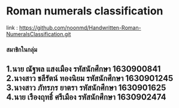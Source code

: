 
# Roman numerals classification
 link : https://github.com/noonmd/Handwritten-Roman-NumeralsClassification.git
<br>
<h3>สมาชิกในกลุ่ม</h3>
<h2>1.นาย ณัฐพล แสงเมือง รหัสนักศึกษา 1630900841<br>
2.นางสาว ชลีรัตน์ ทองนิยม รหัสนักศึกษา 1630901245<br>
3.นางสาว ภัทรภร ยาตรา รหัสนักศึกษา 1630901625<br>
4.นาย เรืองฤทธิ์ ศรีเมือง	รหัสนักศึกษา 1630902474<br>

